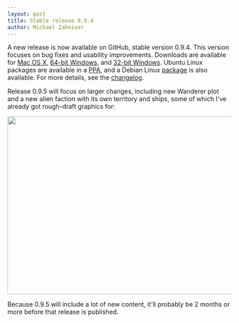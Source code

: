 ```yaml
---
layout: post
title: Stable release 0.9.4
author: Michael Zahniser
---
```

A new release is now available on GitHub, stable version 0.9.4. This version focuses on bug fixes and usability improvements. Downloads are available for [Mac OS X](https://github.com/endless-sky/endless-sky/releases/download/v0.9.4/endless-sky-macosx-0.9.4.dmg), [64-bit Windows](https://github.com/endless-sky/endless-sky/releases/download/v0.9.4/endless-sky-win64-0.9.4.zip), and [32-bit Windows](https://github.com/endless-sky/endless-sky/releases/download/v0.9.4/endless-sky-win32-0.9.4.zip). Ubuntu Linux packages are available in a [PPA](https://launchpad.net/~mzahniser/+archive/ubuntu/endless-sky), and a Debian Linux [package](https://packages.debian.org/endless-sky) is also available. For more details, see the [changelog](https://github.com/endless-sky/endless-sky/blob/v0.9.4/changelog).

Release 0.9.5 will focus on larger changes, including new Wanderer plot and a new alien faction with its own territory and ships, some of which I've already got rough-draft graphics for:

<img class="centered shadowed" src="/images/coalition.jpg" width="720" height="400" />

Because 0.9.5 will include a lot of new content, it'll probably be 2 months or more before that release is published.
